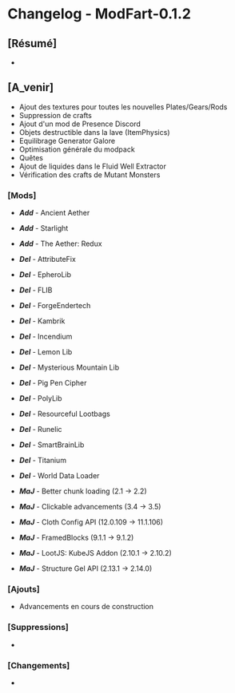 # Changelog - ModFart-0.1.2

## [Résumé]

-

## [A_venir]

- Ajout des textures pour toutes les nouvelles Plates/Gears/Rods
- Suppression de crafts
- Ajout d'un mod de Presence Discord
- Objets destructible dans la lave (ItemPhysics)
- Equilibrage Generator Galore
- Optimisation générale du modpack
- Quêtes
- Ajout de liquides dans le Fluid Well Extractor
- Vérification des crafts de Mutant Monsters

### [Mods]

- **_Add_** - Ancient Aether
- **_Add_** - Starlight
- **_Add_** - The Aether: Redux

- **_Del_** - AttributeFix
- **_Del_** - EpheroLib
- **_Del_** - FLIB
- **_Del_** - ForgeEndertech
- **_Del_** - Kambrik
- **_Del_** - Incendium
- **_Del_** - Lemon Lib
- **_Del_** - Mysterious Mountain Lib
- **_Del_** - Pig Pen Cipher
- **_Del_** - PolyLib
- **_Del_** - Resourceful Lootbags
- **_Del_** - Runelic
- **_Del_** - SmartBrainLib
- **_Del_** - Titanium
- **_Del_** - World Data Loader

- **_MaJ_** - Better chunk loading (2.1 -> 2.2)
- **_MaJ_** - Clickable advancements (3.4 -> 3.5)
- **_MaJ_** - Cloth Config API (12.0.109 -> 11.1.106)
- **_MaJ_** - FramedBlocks (9.1.1 -> 9.1.2)
- **_MaJ_** - LootJS: KubeJS Addon (2.10.1 -> 2.10.2)
- **_MaJ_** - Structure Gel API (2.13.1 -> 2.14.0)

### [Ajouts]

- Advancements en cours de construction

### [Suppressions]

-

### [Changements]

-
